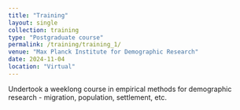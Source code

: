 ```yaml
---
title: "Training"
layout: single
collection: training
type: "Postgraduate course"
permalink: /training/training_1/
venue: "Max Planck Institute for Demographic Research"
date: 2024-11-04
location: "Virtual"
---
```


Undertook a weeklong course in empirical methods for demographic research - migration, population, settlement, etc. 
